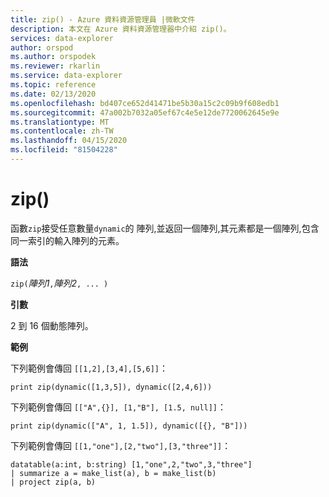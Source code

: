 ```yaml
---
title: zip() - Azure 資料資源管理員 |微軟文件
description: 本文在 Azure 資料資源管理器中介紹 zip()。
services: data-explorer
author: orspod
ms.author: orspodek
ms.reviewer: rkarlin
ms.service: data-explorer
ms.topic: reference
ms.date: 02/13/2020
ms.openlocfilehash: bd407ce652d41471be5b30a15c2c09b9f608edb1
ms.sourcegitcommit: 47a002b7032a05ef67c4e5e12de7720062645e9e
ms.translationtype: MT
ms.contentlocale: zh-TW
ms.lasthandoff: 04/15/2020
ms.locfileid: "81504228"
---
```

# <a name="zip"></a>zip()

函數`zip`接受任意數量`dynamic`的 陣列,並返回一個陣列,其元素都是一個陣列,包含同一索引的輸入陣列的元素。

**語法**

`zip(`*陣列1*`,`*陣列2*`, ... )`

**引數**

2 到 16 個動態陣列。

**範例**

下列範例會傳回 `[[1,2],[3,4],[5,6]]`：

```kusto
print zip(dynamic([1,3,5]), dynamic([2,4,6]))
```

下列範例會傳回 `[["A",{}], [1,"B"], [1.5, null]]`：

```kusto
print zip(dynamic(["A", 1, 1.5]), dynamic([{}, "B"]))
```

下列範例會傳回 `[[1,"one"],[2,"two"],[3,"three"]]`：

```kusto
datatable(a:int, b:string) [1,"one",2,"two",3,"three"]
| summarize a = make_list(a), b = make_list(b)
| project zip(a, b)
```
